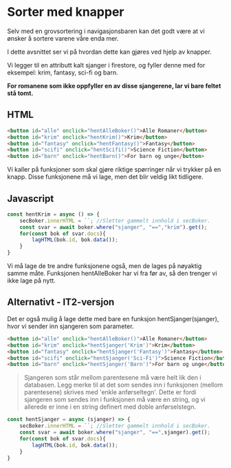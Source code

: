 # Sorter med knapper

Selv med en grovsortering i navigasjonsbaren kan det godt være at vi ønsker å sortere varene våre enda mer.

I dette avsnittet ser vi på hvordan dette kan gjøres ved hjelp av knapper.

Vi legger til en attributt kalt sjanger i firestore, og fyller denne med for eksempel: krim, fantasy, sci-fi og barn.

**For romanene som ikke oppfyller en av disse sjangerene, lar vi bare feltet stå tomt.**

## HTML

```html
<button id="alle" onclick="hentAlleBoker()">Alle Romaner</button>
<button id="krim" onclick="hentKrim()">Krim</button>
<button id="fantasy" onclick="hentFantasy()">Fantasy</button>
<button id="scifi" onclick="hentScifi()">Science Fiction</button>
<button id="barn" onclick="hentBarn()">For barn og unge</button>
```

Vi kaller på funksjoner som skal gjøre riktige spørringer når vi trykker på en knapp. Disse funksjonene må vi lage, men det blir veldig likt tidligere.

## Javascript

```js
const hentKrim = async () => {
    secBoker.innerHTML = ``; //Sletter gammelt innhold i secBoker.
    const svar = await boker.where("sjanger", "==","krim").get();
    for(const bok of svar.docs){
        lagHTML(bok.id, bok.data());
    }
}
```

Vi må lage de tre andre funksjonene også, men de lages på nøyaktig samme måte. Funksjonen hentAlleBoker har vi fra før av, så den trenger vi ikke lage på nytt.

## Alternativt - IT2-versjon

Det er også mulig å lage dette med bare en funksjon hentSjanger(sjanger), hvor vi sender inn sjangeren som parameter.

```html
<button id="alle" onclick="hentAlleBoker()">Alle Romaner</button>
<button id="krim" onclick="hentSjanger('Krim')">Krim</button>
<button id="fantasy" onclick="hentSjanger('Fantasy')">Fantasy</button>
<button id="scifi" onclick="hentSjanger('Sci-Fi')">Science Fiction</button>
<button id="barn" onclick="hentSjanger('Barn')">For barn og unge</button>
```

> Sjangeren som står mellom parentesene må være helt lik den i databasen.
>Legg merke til at det som sendes inn i funksjonen (mellom parentesene) skrives med 'enkle anførseltegn'. Dette er fordi sjangeren som sendes inn i funksjonen må være en string, og vi allerede er inne i en string definert med doble anførselstegn.

```js
const hentSjanger = async (sjanger) => {
    secBoker.innerHTML = ``; //Sletter gammelt innhold i secBoker.
    const svar = await boker.where("sjanger", "==",sjanger).get();
    for(const bok of svar.docs){
        lagHTML(bok.id, bok.data());
    }
}
```
